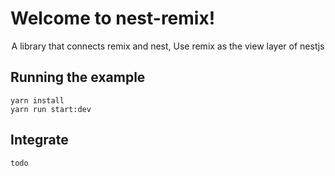# Welcome to nest-remix!

<center>A library that connects remix and nest, Use remix as the view layer of nestjs</center>

## Running the example

```
yarn install
yarn run start:dev
```

## Integrate

```
todo
```
